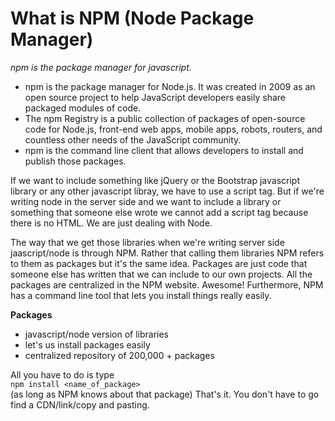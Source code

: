 # What is NPM (Node Package Manager)
*npm is the package manager for javascript.*


+ npm is the package manager for Node.js. It was created in 2009 as an open source project to help JavaScript developers easily share packaged modules of code.
+ The npm Registry is a public collection of packages of open-source code for Node.js, front-end web apps, mobile apps, robots, routers, and countless other needs of the JavaScript community.
+ npm is the command line client that allows developers to install and publish those packages.

If we want to include something like jQuery or the Bootstrap javascript library or any other javascript libray, we have to use a script tag. But if we're writing node in the server side and we want to include a library or something that someone else wrote we cannot add a script tag because there is no HTML. We are just dealing with Node. 

The way that we get those libraries when we're writing server side jaascript/node is through NPM. Rather that calling them libraries NPM refers to them as packages but it's the same idea. Packages are just code that someone else has written that we can include to our own projects. All the packages are centralized in the NPM website. Awesome! Furthermore, NPM has a command line tool that lets you install things really easily. 

**Packages**
+ javascript/node version of libraries
+ let's us install packages easily
+ centralized repository of 200,000 + packages 

All you have to do is type   
```npm install <name_of_package>```  
(as long as NPM knows about that package) That's it. You don't have to go find a CDN/link/copy and pasting.   

